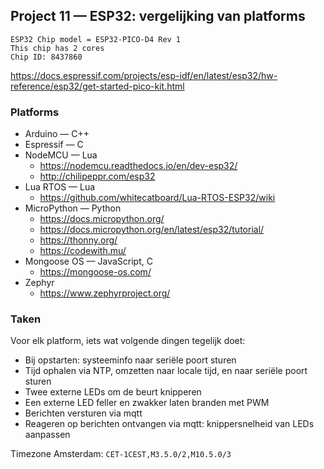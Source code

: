 
## Project 11 — ESP32: vergelijking van platforms

```
ESP32 Chip model = ESP32-PICO-D4 Rev 1
This chip has 2 cores
Chip ID: 8437860
```

https://docs.espressif.com/projects/esp-idf/en/latest/esp32/hw-reference/esp32/get-started-pico-kit.html

### Platforms

 * Arduino — C++
 * Espressif — C
 * NodeMCU — Lua
     * https://nodemcu.readthedocs.io/en/dev-esp32/
     * http://chilipeppr.com/esp32
 * Lua RTOS — Lua
     * https://github.com/whitecatboard/Lua-RTOS-ESP32/wiki
 * MicroPython — Python
     * https://docs.micropython.org/
     * https://docs.micropython.org/en/latest/esp32/tutorial/
     * https://thonny.org/
     * https://codewith.mu/
 * Mongoose OS — JavaScript, C
     * https://mongoose-os.com/
 * Zephyr
     * https://www.zephyrproject.org/

### Taken

Voor elk platform, iets wat volgende dingen tegelijk doet:

 * Bij opstarten: systeeminfo naar seriële poort sturen
 * Tijd ophalen via NTP, omzetten naar locale tijd, en naar seriële
   poort sturen
 * Twee externe LEDs om de beurt knipperen
 * Een externe LED feller en zwakker laten branden met PWM
 * Berichten versturen via mqtt
 * Reageren op berichten ontvangen via mqtt: knippersnelheid van LEDs aanpassen


Timezone Amsterdam: `CET-1CEST,M3.5.0/2,M10.5.0/3`
